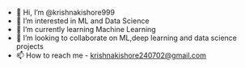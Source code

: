 - 👋 Hi, I’m @krishnakishore999
- 👀 I’m interested in ML and Data Science 
- 🌱 I’m currently learning Machine Learning
- 💞️ I’m looking to collaborate on ML,deep learning and data science projects
- 📫 How to reach me - krishnakishore240702@gmail.com

<!---
krishnakishore999/krishnakishore999 is a ✨ special ✨ repository because its `README.md` (this file) appears on your GitHub profile.
You can click the Preview link to take a look at your changes.
--->
